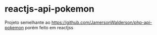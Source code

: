 # reactjs-api-pokemon
Projeto semelhante ao https://github.com/JamersonWalderson/php-api-pokemon porém feito em reactjss
